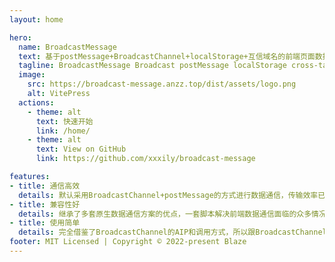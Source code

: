 ```yaml
---
layout: home

hero:
  name: BroadcastMessage
  text: 基于postMessage+BroadcastChannel+localStorage+互信域名的前端页面数据通信解决方案
  tagline: BroadcastMessage Broadcast postMessage localStorage cross-tab cross-domain ipc domain trust
  image:
    src: https://broadcast-message.anzz.top/dist/assets/logo.png
    alt: VitePress
  actions:
    - theme: alt
      text: 快速开始
      link: /home/
    - theme: alt
      text: View on GitHub
      link: https://github.com/xxxily/broadcast-message

features:
- title: 通信高效
  details: 默认采用BroadcastChannel+postMessage的方式进行数据通信，传输效率已经非常接近原生方案的通信效率，可以放心使用
- title: 兼容性好
  details: 继承了多套原生数据通信方案的优点，一套脚本解决前端数据通信面临的众多情况，且在保证数据通信正常的前提下，尽可能兼容更低版本的浏览器
- title: 使用简单
  details: 完全借鉴了BroadcastChannel的AIP和调用方式，所以跟BroadcastChannel的使用方式相近，减少了不必要的心智负担，做到简单高效易用
footer: MIT Licensed | Copyright © 2022-present Blaze
---
```

